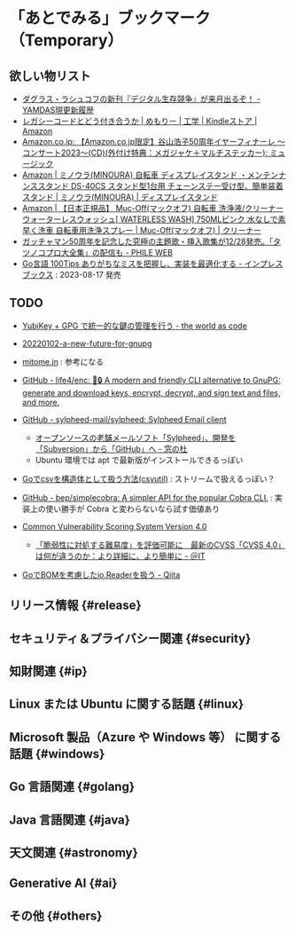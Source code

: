 # 「あとでみる」ブックマーク（Temporary）

## 欲しい物リスト

- [ダグラス・ラシュコフの新刊『デジタル生存競争』が来月出るぞ！ - YAMDAS現更新履歴](https://yamdas.hatenablog.com/entry/20230508/survival-of-the-richest)
- [レガシーコードとどう付き合うか | めもりー | 工学 | Kindleストア | Amazon](https://www.amazon.co.jp/%E3%83%AC%E3%82%AC%E3%82%B7%E3%83%BC%E3%82%B3%E3%83%BC%E3%83%89%E3%81%A8%E3%81%A9%E3%81%86%E4%BB%98%E3%81%8D%E5%90%88%E3%81%86%E3%81%8B-%E3%82%81%E3%82%82%E3%82%8A%E3%83%BC-ebook/dp/B0C5WNNLCR)
- [Amazon.co.jp: 【Amazon.co.jp限定】谷山浩子50周年イヤーフィナーレ ～コンサート2023～(CD)(外付け特典：メガジャケ＋マルチステッカー): ミュージック](https://www.amazon.co.jp/%E3%80%90Amazon-co-jp%E9%99%90%E5%AE%9A%E3%80%91%E8%B0%B7%E5%B1%B1%E6%B5%A9%E5%AD%9050%E5%91%A8%E5%B9%B4%E3%82%A4%E3%83%A4%E3%83%BC%E3%83%95%E3%82%A3%E3%83%8A%E3%83%BC%E3%83%AC-%EF%BD%9E%E3%82%B3%E3%83%B3%E3%82%B5%E3%83%BC%E3%83%882023%EF%BD%9E-CD-%E5%A4%96%E4%BB%98%E3%81%91%E7%89%B9%E5%85%B8%EF%BC%9A%E3%83%A1%E3%82%AC%E3%82%B8%E3%83%A3%E3%82%B1%EF%BC%8B%E3%83%9E%E3%83%AB%E3%83%81%E3%82%B9%E3%83%86%E3%83%83%E3%82%AB%E3%83%BC-%E8%B0%B7%E5%B1%B1%E6%B5%A9%E5%AD%90/dp/B0CB3C9DKB)
- [Amazon | ミノウラ(MINOURA) 自転車 ディスプレイスタンド ・メンテンナンススタンド DS-40CS スタンド型1台用 チェーンステー受け型、簡単装着スタンド | ミノウラ(MINOURA) | ディスプレイスタンド](https://www.amazon.co.jp/MINOURA-%E3%83%9F%E3%83%8E%E3%82%A6%E3%83%A9-%E3%83%87%E3%82%A3%E3%82%B9%E3%83%97%E3%83%AC%E3%82%A4%E3%82%B9%E3%82%BF%E3%83%B3%E3%83%89-DS-40CS-421-1040-01/dp/B01CY3IDRC)
- [Amazon | 【日本正規品】 Muc-Off(マックオフ) 自転車 洗浄液/クリーナーウォーターレスウォッシュ[ WATERLESS WASH] 750MLピンク 水なしで素早く洗車 自転車用洗浄スプレー | Muc-Off(マックオフ) | クリーナー](https://www.amazon.co.jp/Muc-Off-%E3%83%9E%E3%83%83%E3%82%AF%E3%82%AA%E3%83%95-%E3%80%90%E6%97%A5%E6%9C%AC%E6%AD%A3%E8%A6%8F%E5%93%81%E3%80%91Muc-Off-%E8%87%AA%E8%BB%A2%E8%BB%8A%E3%82%AF%E3%83%AA%E3%83%BC%E3%83%8A%E3%83%BC/dp/B08PDM1JL2)
- [ガッチャマン50周年を記念した究極の主題歌・挿入歌集が12/28発売。「タツノコプロ大全集」の配信も - PHILE WEB](https://www.phileweb.com/news/hobby/202212/02/6049.html)
- [Go言語 100Tips ありがちなミスを把握し、実装を最適化する - インプレスブックス](https://book.impress.co.jp/books/1122101133) : 2023-08-17 発売


## TODO

- [YubiKey + GPG で統一的な鍵の管理を行う - the world as code](https://chroju.dev/blog/yubikey_gpg_with_git_commit_signing_and_ssh)
- [20220102-a-new-future-for-gnupg](https://gnupg.org/blog/20220102-a-new-future-for-gnupg.html)
- [mitome.in](https://mitome.in/) : 参考になる
- [GitHub - life4/enc: 🔑🔒 A modern and friendly CLI alternative to GnuPG: generate and download keys, encrypt, decrypt, and sign text and files, and more.](https://github.com/life4/enc)

- [GitHub - sylpheed-mail/sylpheed: Sylpheed Email client](https://github.com/sylpheed-mail/sylpheed)
  - [オープンソースの老舗メールソフト「Sylpheed」、開発を「Subversion」から「GitHub」へ - 窓の杜](https://forest.watch.impress.co.jp/docs/news/1460526.html)
  - Ubuntu 環境では apt で最新版がインストールできるっぽい

- [Goでcsvを構造体として扱う方法(csvutil)](https://zenn.dev/axpensive/articles/f69f377f46fd89) : ストリームで扱えるっぽい？

- [GitHub - bep/simplecobra: A simpler API for the popular Cobra CLI.](https://github.com/bep/simplecobra) : 実装上の使い勝手が Cobra と変わらないなら試す価値あり

- [Common Vulnerability Scoring System Version 4.0](https://www.first.org/cvss/v4-0/)
  - [「脆弱性に対処する難易度」を評価可能に　最新のCVSS「CVSS 4.0」は何が違うのか：より詳細に、より簡単に - ＠IT](https://atmarkit.itmedia.co.jp/ait/articles/2307/10/news032.html)

- [GoでBOMを考慮したio.Readerを扱う - Qiita](https://qiita.com/ssc-ynakamura/items/e05dc9bfacee063f3471)


## リリース情報 {#release}


## セキュリティ＆プライバシー関連 {#security}


## 知財関連 {#ip}


## Linux または Ubuntu に関する話題 {#linux}


## Microsoft 製品（Azure や Windows 等） に関する話題 {#windows}


## Go 言語関連 {#golang}


## Java  言語関連 {#java}


## 天文関連 {#astronomy}


## Generative AI {#ai}


## その他 {#others}


<!-- eof -->
